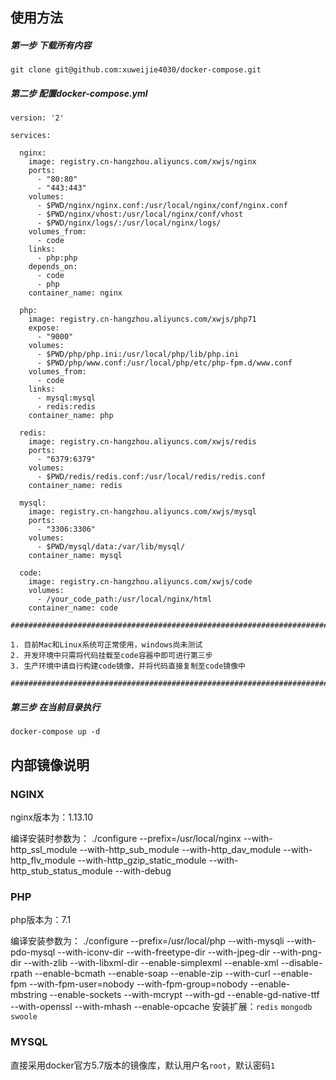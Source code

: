 ## 使用方法
##### 第一步 下载所有内容
```
git clone git@github.com:xuweijie4030/docker-compose.git
```

##### 第二步 配置docker-compose.yml
```
version: '2'

services:

  nginx:
    image: registry.cn-hangzhou.aliyuncs.com/xwjs/nginx
    ports:
      - "80:80"
      - "443:443"
    volumes:
      - $PWD/nginx/nginx.conf:/usr/local/nginx/conf/nginx.conf
      - $PWD/nginx/vhost:/usr/local/nginx/conf/vhost
      - $PWD/nginx/logs/:/usr/local/nginx/logs/
    volumes_from:
      - code
    links:
      - php:php
    depends_on:
      - code
      - php
    container_name: nginx
    
  php:
    image: registry.cn-hangzhou.aliyuncs.com/xwjs/php71
    expose:
      - "9000"
    volumes:
      - $PWD/php/php.ini:/usr/local/php/lib/php.ini
      - $PWD/php/www.conf:/usr/local/php/etc/php-fpm.d/www.conf
    volumes_from:
      - code
    links:
      - mysql:mysql
      - redis:redis
    container_name: php

  redis:
    image: registry.cn-hangzhou.aliyuncs.com/xwjs/redis
    ports:
      - "6379:6379"
    volumes:
      - $PWD/redis/redis.conf:/usr/local/redis/redis.conf
    container_name: redis

  mysql:
    image: registry.cn-hangzhou.aliyuncs.com/xwjs/mysql
    ports:
      - "3306:3306"
    volumes:
      - $PWD/mysql/data:/var/lib/mysql/
    container_name: mysql
    
  code:
    image: registry.cn-hangzhou.aliyuncs.com/xwjs/code
    volumes:
      - /your_code_path:/usr/local/nginx/html
    container_name: code
    
##########################################################################################################################################

1. 目前Mac和Linux系统可正常使用，windows尚未测试
2. 开发环境中只需将代码挂载至code容器中即可进行第三步
3. 生产环境中请自行构建code镜像，并将代码直接复制至code镜像中

##########################################################################################################################################

```
##### 第三步 在当前目录执行
```
docker-compose up -d
```

## 内部镜像说明
### NGINX
  nginx版本为：1.13.10

  编译安装时参数为：
    ./configure 
      --prefix=/usr/local/nginx 
      --with-http_ssl_module 
      --with-http_sub_module 
      --with-http_dav_module 
      --with-http_flv_module 
      --with-http_gzip_static_module 
      --with-http_stub_status_module 
      --with-debug

### PHP
  php版本为：7.1
  
  编译安装参数为：
    ./configure
      --prefix=/usr/local/php 
      --with-mysqli 
      --with-pdo-mysql 
      --with-iconv-dir 
      --with-freetype-dir 
      --with-jpeg-dir 
      --with-png-dir 
      --with-zlib 
      --with-libxml-dir 
      --enable-simplexml 
      --enable-xml 
      --disable-rpath 
      --enable-bcmath 
      --enable-soap 
      --enable-zip 
      --with-curl 
      --enable-fpm 
      --with-fpm-user=nobody 
      --with-fpm-group=nobody 
      --enable-mbstring 
      --enable-sockets 
      --with-mcrypt 
      --with-gd 
      --enable-gd-native-ttf 
      --with-openssl 
      --with-mhash 
      --enable-opcache
  安装扩展：`redis` `mongodb` `swoole`
  
 ### MYSQL
  直接采用docker官方5.7版本的镜像库，默认用户名`root`，默认密码`1`
